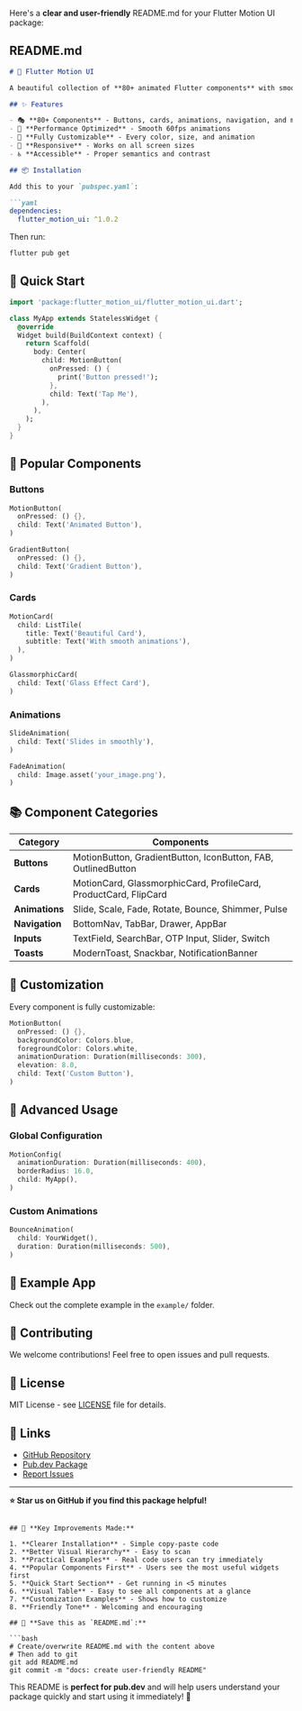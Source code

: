 Here's a **clear and user-friendly** README.md for your Flutter Motion UI package:

## **README.md**
```markdown
# 🎨 Flutter Motion UI

A beautiful collection of **80+ animated Flutter components** with smooth motions and modern design trends. Build stunning apps with pre-built, customizable widgets.

## ✨ Features

- 🎭 **80+ Components** - Buttons, cards, animations, navigation, and more
- 🚀 **Performance Optimized** - Smooth 60fps animations
- 🎨 **Fully Customizable** - Every color, size, and animation
- 📱 **Responsive** - Works on all screen sizes
- ♿ **Accessible** - Proper semantics and contrast

## 📦 Installation

Add this to your `pubspec.yaml`:

```yaml
dependencies:
  flutter_motion_ui: ^1.0.2
```

Then run:
```bash
flutter pub get
```

## 🚀 Quick Start

```dart
import 'package:flutter_motion_ui/flutter_motion_ui.dart';

class MyApp extends StatelessWidget {
  @override
  Widget build(BuildContext context) {
    return Scaffold(
      body: Center(
        child: MotionButton(
          onPressed: () {
            print('Button pressed!');
          },
          child: Text('Tap Me'),
        ),
      ),
    );
  }
}
```

## 🎯 Popular Components

### Buttons
```dart
MotionButton(
  onPressed: () {},
  child: Text('Animated Button'),
)

GradientButton(
  onPressed: () {},
  child: Text('Gradient Button'),
)
```

### Cards
```dart
MotionCard(
  child: ListTile(
    title: Text('Beautiful Card'),
    subtitle: Text('With smooth animations'),
  ),
)

GlassmorphicCard(
  child: Text('Glass Effect Card'),
)
```

### Animations
```dart
SlideAnimation(
  child: Text('Slides in smoothly'),
)

FadeAnimation(
  child: Image.asset('your_image.png'),
)
```

## 📚 Component Categories

| Category | Components |
|----------|------------|
| **Buttons** | MotionButton, GradientButton, IconButton, FAB, OutlinedButton |
| **Cards** | MotionCard, GlassmorphicCard, ProfileCard, ProductCard, FlipCard |
| **Animations** | Slide, Scale, Fade, Rotate, Bounce, Shimmer, Pulse |
| **Navigation** | BottomNav, TabBar, Drawer, AppBar |
| **Inputs** | TextField, SearchBar, OTP Input, Slider, Switch |
| **Toasts** | ModernToast, Snackbar, NotificationBanner |

## 🎨 Customization

Every component is fully customizable:

```dart
MotionButton(
  onPressed: () {},
  backgroundColor: Colors.blue,
  foregroundColor: Colors.white,
  animationDuration: Duration(milliseconds: 300),
  elevation: 8.0,
  child: Text('Custom Button'),
)
```

## 🔧 Advanced Usage

### Global Configuration
```dart
MotionConfig(
  animationDuration: Duration(milliseconds: 400),
  borderRadius: 16.0,
  child: MyApp(),
)
```

### Custom Animations
```dart
BounceAnimation(
  child: YourWidget(),
  duration: Duration(milliseconds: 500),
)
```

## 📱 Example App

Check out the complete example in the `example/` folder.

## 🤝 Contributing

We welcome contributions! Feel free to open issues and pull requests.

## 📄 License

MIT License - see [LICENSE](LICENSE) file for details.

## 🔗 Links

- [GitHub Repository](https://github.com/lyhorngcnb/flutter_motion_ui)
- [Pub.dev Package](https://pub.dev/packages/flutter_motion_ui)
- [Report Issues](https://github.com/lyhorngcnb/flutter_motion_ui/issues)

---

**⭐ Star us on GitHub if you find this package helpful!**
```

## 🎯 **Key Improvements Made:**

1. **Clearer Installation** - Simple copy-paste code
2. **Better Visual Hierarchy** - Easy to scan
3. **Practical Examples** - Real code users can try immediately
4. **Popular Components First** - Users see the most useful widgets first
5. **Quick Start Section** - Get running in <5 minutes
6. **Visual Table** - Easy to see all components at a glance
7. **Customization Examples** - Shows how to customize
8. **Friendly Tone** - Welcoming and encouraging

## 📁 **Save this as `README.md`:**

```bash
# Create/overwrite README.md with the content above
# Then add to git
git add README.md
git commit -m "docs: create user-friendly README"
```

This README is **perfect for pub.dev** and will help users understand your package quickly and start using it immediately! 🚀